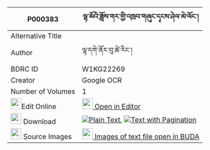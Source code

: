 |P000383|ལྷ་མོའི་ཟློས་གར་གྱི་འཁྲབ་གཞུང་དྭངས་ཤེལ་མེ་ལོང་། 
| --- | --- 
|Alternative Title |
|Author| ལྷ་དགེ་ནོར་བུ་ཚེ་རིང་།
|BDRC ID | W1KG22269
|Creator | Google OCR
|Number of Volumes| 1
|<img width="25" src="https://img.icons8.com/color/25/000000/edit-property.png">Edit Online| [<img width="25" src="https://avatars.githubusercontent.com/u/45091458?s=200&v=4"> Open in Editor](http://editor.openpecha.org/P000383)
|<img width="25" src="https://img.icons8.com/fluent/48/000000/download-2.png"/>  Download | [![](https://img.icons8.com/color/20/000000/txt.png)Plain Text](https://github.com/Openpecha/P000383/releases/download/v1/lhamo_i_dogar_gyi_trabshyung_d_plain_P000383.zip), [![](https://img.icons8.com/color/20/000000/txt.png)Text with Pagination](https://github.com/Openpecha/P000383/releases/download/v1/lhamo_i_dogar_gyi_trabshyung_d_pages_P000383.zip)
|<img width="25" src="https://img.icons8.com/plasticine/100/000000/pictures-folder.png"/>  Source Images | [<img width="25" src="https://library.bdrc.io/icons/BUDA-small.svg"> Images of text file open in BUDA](https://library.bdrc.io/show/bdr:W1KG22269)